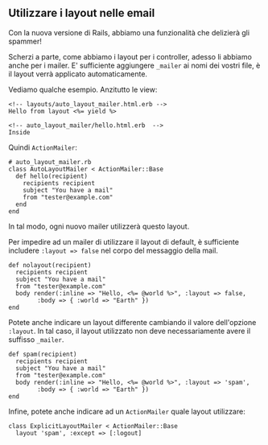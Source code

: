 ## Utilizzare i layout nelle email

Con la nuova versione di Rails, abbiamo una funzionalità che delizierà gli spammer!

Scherzi a parte, come abbiamo i layout per i controller, adesso li abbiamo anche per i mailer. E' sufficiente aggiungere `_mailer` ai nomi dei vostri file, è il layout verrà applicato automaticamente.

Vediamo qualche esempio. Anzitutto le view:

	<!-- layouts/auto_layout_mailer.html.erb -->
	Hello from layout <%= yield %>

	<!-- auto_layout_mailer/hello.html.erb  -->
	Inside

Quindi `ActionMailer`:

	# auto_layout_mailer.rb
	class AutoLayoutMailer < ActionMailer::Base
	  def hello(recipient)
	    recipients recipient
	    subject "You have a mail"
	    from "tester@example.com"
	  end
	end

In tal modo, ogni nuovo mailer utilizzerà questo layout.

Per impedire ad un mailer di utilizzare il layout di default, è sufficiente includere `:layout => false` nel corpo del messaggio della mail.

	def nolayout(recipient)
	  recipients recipient
	  subject "You have a mail"
	  from "tester@example.com"
	  body render(:inline => "Hello, <%= @world %>", :layout => false, 
			:body => { :world => "Earth" })
	end

Potete anche indicare un layout differente cambiando il valore dell'opzione `:layout`. In tal caso, il layout utilizzato non deve necessariamente avere il suffisso `_mailer`.

	def spam(recipient)
	  recipients recipient
	  subject "You have a mail"
	  from "tester@example.com"
	  body render(:inline => "Hello, <%= @world %>", :layout => 'spam', 
			:body => { :world => "Earth" })
	end

Infine, potete anche indicare ad un `ActionMailer` quale layout utilizzare:

	class ExplicitLayoutMailer < ActionMailer::Base
	  layout 'spam', :except => [:logout]
